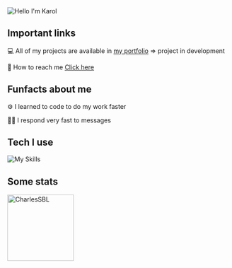 <img alt="Hello I'm Karol" align="center" src="https://readme-typing-svg.demolab.com?font=Fira+Code&size=19&pause=1000&color=e3fcf6&center=false&vCenter=true&width=435&lines=Hello+I'm+Charles">

## Important links

💻 All of my projects are available in [my portfolio](https://portfolio01-kappa.vercel.app/) => project in development

📧 How to reach me [Click here](https://portfolio01-kappa.vercel.app/contact)

## Funfacts about me

⚙ I learned to code to do my work faster

🐱‍👤 I respond very fast to messages

## Tech I use

![My Skills](https://skillicons.dev/icons?i=java,kotlin,scala,spring,typescript,nodejs,react,jest,nextjs)

## Some stats

<span>
<img  height="150px" src="https://github-readme-stats.vercel.app/api/top-langs?username=CharlesSBL&show_icons=true&locale=en&layout=compact&theme=transparent" alt="CharlesSBL" /> 
</span>

